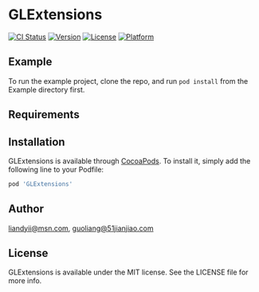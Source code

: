 # GLExtensions

[![CI Status](https://img.shields.io/travis/liandyii@msn.com/GLExtensions.svg?style=flat)](https://travis-ci.org/liandyii@msn.com/GLExtensions)
[![Version](https://img.shields.io/cocoapods/v/GLExtensions.svg?style=flat)](https://cocoapods.org/pods/GLExtensions)
[![License](https://img.shields.io/cocoapods/l/GLExtensions.svg?style=flat)](https://cocoapods.org/pods/GLExtensions)
[![Platform](https://img.shields.io/cocoapods/p/GLExtensions.svg?style=flat)](https://cocoapods.org/pods/GLExtensions)

## Example

To run the example project, clone the repo, and run `pod install` from the Example directory first.

## Requirements

## Installation

GLExtensions is available through [CocoaPods](https://cocoapods.org). To install
it, simply add the following line to your Podfile:

```ruby
pod 'GLExtensions'
```

## Author

liandyii@msn.com, guoliang@51jianjiao.com

## License

GLExtensions is available under the MIT license. See the LICENSE file for more info.
